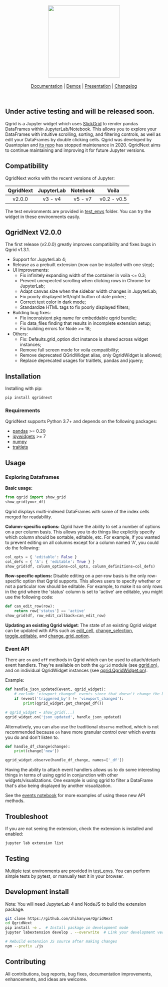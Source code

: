 <h1 align="center">
  <img width="230px" src="https://raw.githubusercontent.com/zhihanyue/QgridNext/main/docs/_static/qgridnext_logo.png">
</h1>
<div align="center">

[Documentation](https://qgridnext.readthedocs.io) | [Demos](https://github.com/zhihanyue/qgridnext-demos) | [Presentation](https://www.youtube.com/watch?v=AsJJpgwIX0Q) | [Changelog](https://qgridnext.readthedocs.io/en/latest/changelog.html)

</div>

<br>

## Under active testing and will be released soon.

Qgrid is a Jupyter widget which uses [SlickGrid](https://github.com/mleibman/SlickGrid) to render pandas DataFrames within JupyterLab/Notebook. This allows you to explore your DataFrames with intuitive scrolling, sorting, and filtering controls, as well as edit your DataFrames by double clicking cells. Qgrid was developed by Quantopian and [its repo](https://github.com/quantopian/qgrid) has stopped maintenance in 2020. QgridNext aims to continue maintaining and improving it for future Jupyter versions.


## Compatibility

QgridNext works with the recent versions of Jupyter:

| QgridNext |  JupyterLab  | Notebook |    Voila    |
|:---------:|:------------:|:--------:|:-----------:|
|  v2.0.0   |   v3 - v4    | v5 - v7  | v0.2 - v0.5 |

The test environments are provided in [test_envs](https://github.com/zhihanyue/QgridNext/tree/main/test_envs) folder. You can try the widget in these environments easily.


## QgridNext V2.0.0

The first release (v2.0.0) greatly improves compatibility and fixes bugs in Qgrid v1.3.1.
* Support for JupyterLab 4;
* Release as a prebuilt extension (now can be installed with one step);
* UI improvements:
  * Fix infinitely expanding width of the container in voila <= 0.3;
  * Prevent unexpected scrolling when clicking rows in Chrome for JupyterLab;
  * Adapt canvas size when the sidebar width changes in JupyterLab;
  * Fix poorly displayed left/right button of date picker;
  * Correct text color in dark mode;
  * Standardize HTML tags to fix poorly displayed filters;
* Building bug fixes:
  * Fix inconsistent pkg name for embeddable qgrid bundle;
  * Fix data_files finding that results in incomplete extension setup;
  * Fix building errors for Node >= 18;
* Others:
  * Fix: Defaults.grid_option dict instance is shared across widget instances;
  * Remove full screen mode for voila compatibility;
  * Remove deprecated QGridWidget alias, only QgridWidget is allowed;
  * Replace deprecated usages for traitlets, pandas and jquery;

## Installation

Installing with pip:

```bash
pip install qgridnext
```


### Requirements

QgridNext supports Python 3.7+ and depends on the following packages:

* [pandas](https://github.com/pandas-dev/pandas) >= 0.20
* [ipywidgets](https://github.com/jupyter-widgets/ipywidgets) >= 7
* [numpy](https://github.com/numpy/numpy)
* [traitlets](https://github.com/ipython/traitlets)


## Usage

### Exploring Dataframes

**Basic usage:**
```py
from qgrid import show_grid
show_grid(your_df)
```

Qgrid displays multi-indexed DataFrames with some of the index cells merged for readability.


**Column-specific options:** Qgrid have the ability to set a number of options on a per column basis. This allows you to do things like explicitly specify which column should be sortable, editable, etc. For example, if you wanted to prevent editing on all columns except for a column named 'A', you could do the following:

```py
col_opts = { 'editable': False }
col_defs = { 'A': { 'editable': True } }
show_grid(df, column_options=col_opts, column_definitions=col_defs)
```

**Row-specific options:** Disable editing on a per-row basis is the only row-specific option that Qgrid supports. This allows users to specify whether or not a particular row should be editable. For example, to make it so only rows in the grid where the 'status' column is set to 'active' are editable, you might use the following code:

```py
def can_edit_row(row):
    return row['status'] == 'active'
show_grid(df, row_edit_callback=can_edit_row)
```

**Updating an existing Qgrid widget**: The state of an existing Qgrid widget can be updated with APIs such as [edit_cell](https://qgridnext.readthedocs.io/en/latest/api.html#qgrid.QgridWidget.edit_cell), [change_selection](https://qgridnext.readthedocs.io/en/latest/api.html#qgrid.QgridWidget.change_selection), [toggle_editable](https://qgridnext.readthedocs.io/en/latest/api.html#qgrid.QgridWidget.toggle_editable), and [change_grid_option](https://qgridnext.readthedocs.io/en/latest/api.html#qgrid.QgridWidget.change_grid_option).


### Event API

There are `on` and `off` methods in Qgrid which can be used to attach/detach event handlers. They're available on both the `qgrid` module (see [qgrid.on](https://qgridnext.readthedocs.io/en/latest/api.html#qgrid.on)), and on individual QgridWidget instances (see [qgrid.QgridWidget.on](https://qgridnext.readthedocs.io/en/latest/api.html#qgrid.QgridWidget.on)).

Example:
```py
def handle_json_updated(event, qgrid_widget):
    # exclude 'viewport_changed' events since that doesn't change the DataFrame
    if (event['triggered_by'] != 'viewport_changed'):
        print(qgrid_widget.get_changed_df())

# qgrid_widget = show_grid(...)
qgrid_widget.on('json_updated', handle_json_updated)
```

Alternatively, you can also use the traditional `observe` method, which is not recommended because `on` have more granular control over which events you do and don't listen to.
```py
def handle_df_change(change):
    print(change['new'])

qgrid_widget.observe(handle_df_change, names=['_df'])
```

Having the ability to attach event handlers allows us to do some interesting things in terms of using qgrid in conjunction with other widgets/visualizations. One example is using qgrid to filter a DataFrame that's also being displayed by another visualization.

See the [events notebook](https://github.com/zhihanyue/qgridnext-demos/blob/master/events.ipynb) for more examples of using these new API methods.



## Troubleshoot

If you are not seeing the extension, check the extension is installed and enabled:

```bash
jupyter lab extension list
```

## Testing

Multiple test environments are provided in [test_envs](https://github.com/zhihanyue/QgridNext/tree/main/test_envs). You can perform simple tests by pytest, or manually test it in your browser.

## Development install

Note: You will need JupyterLab 4 and NodeJS to build the extension package.

```bash
git clone https://github.com/zhihanyue/QgridNext
cd QgridNext
pip install -e .  # Install package in development mode
jupyter labextension develop . --overwrite  # Link your development version of the extension with JupyterLab

# Rebuild extension JS source after making changes
npm --prefix ./js
```
## Contributing

All contributions, bug reports, bug fixes, documentation improvements, enhancements, and ideas are welcome. 
